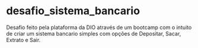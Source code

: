 # desafio_sistema_bancario
Desafio feito pela plataforma da DIO através de um bootcamp com o intuito de criar um sistema bancario simples com opções de
Depositar, Sacar, Extrato e Sair.
